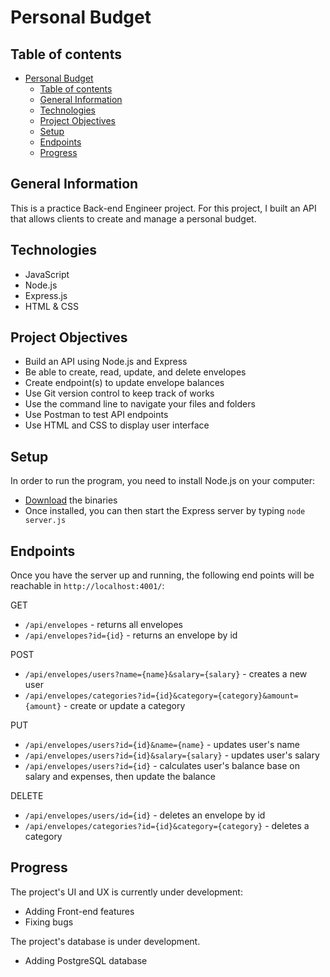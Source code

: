 # Personal Budget

## Table of contents

- [Personal Budget](#personal-budget)
  - [Table of contents](#table-of-contents)
  - [General Information](#general-information)
  - [Technologies](#technologies)
  - [Project Objectives](#project-objectives)
  - [Setup](#setup)
  - [Endpoints](#endpoints)
  - [Progress](#progress)

## General Information

This is a practice Back-end Engineer project. For this project, I built an API that allows clients to create and manage a personal budget.

## Technologies

- JavaScript
- Node.js
- Express.js
- HTML & CSS

## Project Objectives

- Build an API using Node.js and Express
- Be able to create, read, update, and delete envelopes
- Create endpoint(s) to update envelope balances
- Use Git version control to keep track of works
- Use the command line to navigate your files and folders
- Use Postman to test API endpoints
- Use HTML and CSS to display user interface

## Setup

In order to run the program, you need to install Node.js on your computer:

- [Download](https://nodejs.org/en/download/) the binaries
- Once installed, you can then start the Express server by typing `node server.js`

## Endpoints

Once you have the server up and running, the following end points will be reachable in `http://localhost:4001/`:

GET

- `/api/envelopes` - returns all envelopes
- `/api/envelopes?id={id}` - returns an envelope by id

POST

- `/api/envelopes/users?name={name}&salary={salary}` - creates a new user
- `/api/envelopes/categories?id={id}&category={category}&amount={amount}` - create or update a category

PUT

- `/api/envelopes/users?id={id}&name={name}` - updates user's name
- `/api/envelopes/users?id={id}&salary={salary}` - updates user's salary
- `/api/envelopes/users?id={id}` - calculates user's balance base on salary and expenses, then update the balance

DELETE

- `/api/envelopes/users/id={id}` - deletes an envelope by id
- `/api/envelopes/categories?id={id}&category={category}` - deletes a category

## Progress

The project's UI and UX is currently under development:

- Adding Front-end features
- Fixing bugs

The project's database is under development.

- Adding PostgreSQL database

